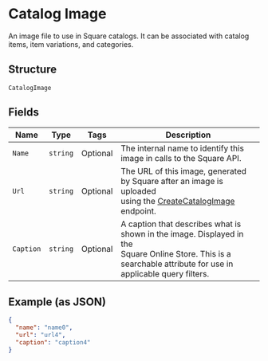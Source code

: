
# Catalog Image

An image file to use in Square catalogs. It can be associated with catalog
items, item variations, and categories.

## Structure

`CatalogImage`

## Fields

| Name | Type | Tags | Description |
|  --- | --- | --- | --- |
| `Name` | `string` | Optional | The internal name to identify this image in calls to the Square API. |
| `Url` | `string` | Optional | The URL of this image, generated by Square after an image is uploaded<br>using the [CreateCatalogImage](/doc/api/catalog.md#create-catalog-image) endpoint. |
| `Caption` | `string` | Optional | A caption that describes what is shown in the image. Displayed in the<br>Square Online Store. This is a searchable attribute for use in applicable query filters. |

## Example (as JSON)

```json
{
  "name": "name0",
  "url": "url4",
  "caption": "caption4"
}
```

